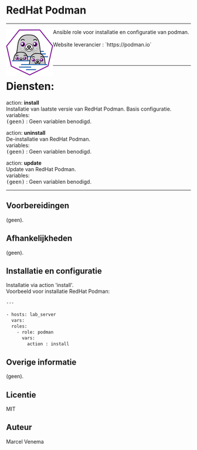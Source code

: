 # RedHat Podman

***

<img src="media/icon_podman.png" align="left" height="128" width="128" />
Ansible role voor installatie en configuratie van podman.<br/>
<br/>
Website leverancier : `https://podman.io`<br/>
<br/>
<br/>


***

# Diensten:


action: **install**<br/>
Installatie van laatste versie van RedHat Podman. Basis configuratie.<br/>
variables:<br/>
<kbd>(geen)</kbd> : Geen variablen benodigd.<br/>


action: **uninstall**<br/>
De-installatie van RedHat Podman.<br/>
variables:<br/>
<kbd>(geen)</kbd> : Geen variablen benodigd.<br/>


action: **update**<br/>
Update van RedHat Podman.<br/>
variables:<br/>
<kbd>(geen)</kbd> : Geen variablen benodigd.<br/>


***


## Voorbereidingen
(geen).<br/>


## Afhankelijkheden
(geen).<br/>


## Installatie en configuratie
Installatie via action 'install'.<br/>
Voorbeeld voor installatie RedHat Podman:

```
---

- hosts: lab_server
  vars:
  roles:
    - role: podman
      vars:
        action : install

```


## Overige informatie
(geen).<br/>


## Licentie
MIT


## Auteur
Marcel Venema
